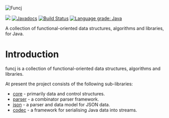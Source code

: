 ![Funcj](https://github.com/typemeta/funcj/blob/master/resources/funcj.png)

[<img src="https://img.shields.io/maven-central/v/org.typemeta/funcj.svg"/>](https://search.maven.org/#search%7Cga%7C1%7Cfuncj)
[![Javadocs](https://www.javadoc.io/badge/org.typemeta/funcj.svg)](https://www.javadoc.io/doc/org.typemeta/funcj)
[![Build Status](https://travis-ci.org/typemeta/funcj.svg?branch=master)](https://travis-ci.org/typemeta/funcj)
[![Language grade: Java](https://img.shields.io/lgtm/grade/java/g/typemeta/funcj.svg?logo=lgtm&logoWidth=18)](https://lgtm.com/projects/g/typemeta/funcj/context:java)

A collection of functional-oriented data structures, algorithms and libraries, for Java.

# Introduction

funcj is a collection of functional-oriented data structures, algorithms and libraries.

At present the project consists of the following sub-libraries:

* [core](https://github.com/typemeta/funcj/tree/master/core) - primarily data and control structures.
* [parser](https://github.com/typemeta/funcj/tree/master/parser) - a combinator parser framework.
* [json](https://github.com/typemeta/funcj/tree/master/json) - a parser and data model for JSON data.
* [codec](https://github.com/typemeta/funcj/tree/master/codec) - a framework for serialising Java data into streams.
